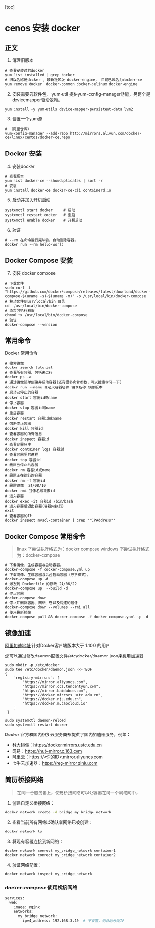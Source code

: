 [toc]

# cenos 安装 docker


## 正文
1. 清理旧版本
```shell
# 查看安装过的docker
yum list installed | grep docker
# 旧版名称是docker , 最新社区版 docker-engine， 目前已改名为docker-ce 
yum remove docker  docker-common docker-selinux docker-engine
```
2. 安装需要的软件包， yum-util 提供yum-config-manager功能，另两个是devicemapper驱动依赖。
```shell
yum install -y yum-utils device-mapper-persistent-data lvm2
```
3. 设置一个yum源
```shell
# （阿里仓库）
yum-config-manager --add-repo http://mirrors.aliyun.com/docker-ce/linux/centos/docker-ce.repo
```
## Docker 安装
4. 安装docker
```shell
# 查看版本
yum list docker-ce --showduplicates | sort -r
# 安装
yum install docker-ce docker-ce-cli containerd.io
```
5. 启动并加入开机启动
```shell
systemctl start docker     # 启动  
systemctl restart docker   # 重启
systemctl enable docker    # 开机启动
```
6. 验证
```shell
# --rm 在命令运行完毕后，自动删除容器。
docker run --rm hello-world 
```
## Docker Compose 安装
7. 安装 docker compose
``` shell
# 下载文件
sudo curl -L "https://github.com/docker/compose/releases/latest/download/docker-compose-$(uname -s)-$(uname -m)" -o /usr/local/bin/docker-compose 
# 移动文件到usr/local/bin 目录
cd  /usr/local/bin/docker-compose
# 添加可执行权限
chmod +x /usr/local/bin/docker-compose
# 验证
docker-compose --version
```
## 常用命令

Docker 常用命令
```shell
# 搜索镜像
docker search tutorial
# 查看所有容器，包括未运行
docker ps -a
# 通过镜像简单创建并启动容器(还有很多命令参数，可以搜索学习一下)
docker run --name 自定义容器名称 镜像名称:镜像版本 
# 启动已停止的容器
docker start 容器id或name
# 停止容器
docker stop 容器id或name
# 重启容器
docker restart 容器id或name
# 强制停止容器
docker kill 容器id
# 查看容器的所有信息
docker inspect 容器id
# 查看容器日志
docker container logs 容器id
# 查看容器里的进程
docker top 容器id
# 删除已停止的容器
docker rm 容器id或name
# 删除正在运行的容器
docker rm -f 容器id
# 删除镜像  24/08/10
docker rmi 镜像名或镜像id
# 进入容器
docker exec -it 容器id /bin/bash
# 进入容器后退出容器(容器内执行)
exit
# 查看容器的IP
docker inspect mysql-container | grep '"IPAddress"'
```
## Docker Compose 常用命令
> linux 下尝试执行格式为：docker compose
> windows 下尝试执行格式为：docker-compose
```shell
# 下载镜像、生成容器与启动容器。
docker-compose -f docker-compose.yml up
# 下载镜像、生成容器与后台启动容器（守护模式）。
docker-compose up -d
# 涉及到 Dockerfile 的修改 24/06/22
docker-compose up  --build -d
# 停止容器
docker-compose down
# 停止并删除容器、网络、卷以及构建的镜像
docker-compose down --volumes --rmi all
# 使用最新镜像
docker-compose pull && docker-compose -f docker-compose.yaml up -d
```

## 镜像加速

[阿里加速地址](https://cr.console.aliyun.com/cn-hangzhou/instances/mirrors)
针对Docker客户端版本大于 1.10.0 的用户

您可以通过修改daemon配置文件/etc/docker/daemon.json来使用加速器
```shell 
sudo mkdir -p /etc/docker
sudo tee /etc/docker/daemon.json <<-'EOF'
{
    "registry-mirrors": [
        "https://mirror.aliyuncs.com", 
        "https://mirror.ccs.tencentyun.com", 
        "https://mirror.baidubce.com", 
        "https://docker.mirrors.ustc.edu.cn", 
        "https://docker.nju.edu.cn", 
        "https://docker.m.daocloud.io"
    ]
 }

sudo systemctl daemon-reload
sudo systemctl restart docker
```


Docker 官方和国内很多云服务商都提供了国内加速器服务，例如：

- 科大镜像：https://docker.mirrors.ustc.edu.cn
- 网易：https://hub-mirror.c.163.com
- 阿里云：https://<你的ID>.mirror.aliyuncs.com
- 七牛云加速器：https://reg-mirror.qiniu.com


## 简历桥接网络

> 在同一台服务器上，使用桥接网络可以让容器在同一个局域网中，

1. 创建自定义桥接网络：
```bash
docker network create -d bridge my_bridge_network
```

2. 查看当前所有网络以确认新网络已被创建：
```bash
docker network ls
```

3. 将现有容器连接到新网络：
```bash
docker network connect my_bridge_network container1
docker network connect my_bridge_network container2
```
4. 验证网络配置：
```bash
docker network inspect my_bridge_network
```

### docker-compose 使用桥接网络

```bash
services:
  web:
    image: nginx
    networks:
      my_bridge_network:
        ipv4_address: 192.168.3.10  # 不设置，则自动分配IP
```
